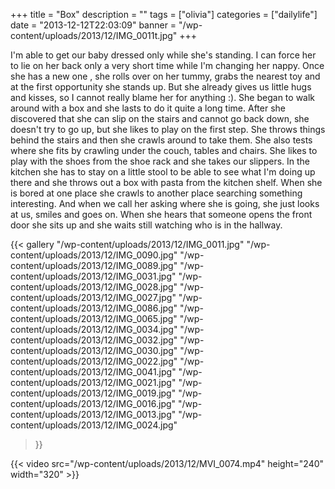 +++
title = "Box"
description = ""
tags = ["olivia"]
categories = ["dailylife"]
date = "2013-12-12T22:03:09"
banner = "/wp-content/uploads/2013/12/IMG_0011t.jpg"
+++

I'm able to get our baby dressed only while she's standing. I can force her to lie on her back only a very short time while I'm changing her nappy. Once she has
a new one , she rolls over on her tummy, grabs the nearest toy and at the first opportunity she
stands up. But she already gives us little hugs and kisses, so I cannot really blame her for
anything :). She began to walk around with a box and she lasts to do it quite a long time. After
she discovered that she can slip on the stairs and cannot go back down, she doesn't try to go up,
but she likes to play on the first step. She throws things behind the stairs and then she crawls
around to take them. She also tests where she fits by crawling under the couch, tables and chairs.
She likes to play with the shoes from the shoe rack and she takes our slippers. In the kitchen she
has to stay on a little stool to be able to see what I'm doing up there and she throws out a box
with pasta from the kitchen shelf. When she is bored at one place she crawls to another place
searching something interesting. And when we call her asking where she is going, she just looks at
us, smiles and goes on. When she hears that someone opens the front door she sits up and she waits
still watching who is in the hallway.

{{< gallery
    "/wp-content/uploads/2013/12/IMG_0011.jpg"
    "/wp-content/uploads/2013/12/IMG_0090.jpg"
    "/wp-content/uploads/2013/12/IMG_0089.jpg"
    "/wp-content/uploads/2013/12/IMG_0031.jpg"
    "/wp-content/uploads/2013/12/IMG_0028.jpg"
    "/wp-content/uploads/2013/12/IMG_0027.jpg"
    "/wp-content/uploads/2013/12/IMG_0086.jpg"
    "/wp-content/uploads/2013/12/IMG_0065.jpg"
    "/wp-content/uploads/2013/12/IMG_0034.jpg"
    "/wp-content/uploads/2013/12/IMG_0032.jpg"
    "/wp-content/uploads/2013/12/IMG_0030.jpg"
    "/wp-content/uploads/2013/12/IMG_0022.jpg"
    "/wp-content/uploads/2013/12/IMG_0041.jpg"
    "/wp-content/uploads/2013/12/IMG_0021.jpg"
    "/wp-content/uploads/2013/12/IMG_0019.jpg"
    "/wp-content/uploads/2013/12/IMG_0016.jpg"
    "/wp-content/uploads/2013/12/IMG_0013.jpg"
    "/wp-content/uploads/2013/12/IMG_0024.jpg"
>}}


{{< video src="/wp-content/uploads/2013/12/MVI_0074.mp4" height="240" width="320" >}}

